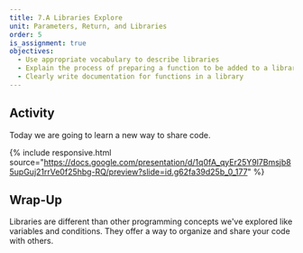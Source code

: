 ```yaml
---
title: 7.A Libraries Explore
unit: Parameters, Return, and Libraries
order: 5
is_assignment: true
objectives:
  - Use appropriate vocabulary to describe libraries
  - Explain the process of preparing a function to be added to a library
  - Clearly write documentation for functions in a library
---
```


## Activity

Today we are going to learn a new way to share code.

{% include responsive.html source="https://docs.google.com/presentation/d/1q0fA_qyEr25Y9l7Bmsjb85upGuj21rrVe0f25hbg-RQ/preview?slide=id.g62fa39d25b_0_177" %}

## Wrap-Up

Libraries are different than other programming concepts we've explored like variables and conditions. They offer a way to organize and share your code with others.
